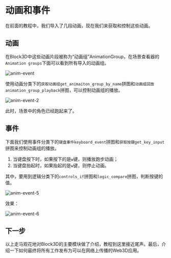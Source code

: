 # 动画和事件



在前面的教程中，我们导入了几段动画，现在我们来获取和控制这些动画。

## 动画

在Block3D中这些动画片段被称为“动画组”AnimationGroup，在场景查看器的`Animation groups`下面可以看到所有导入的动画组。

![anim-event](https://cdn.zjbku.com/start/anim-event.jpg)

使用动画分类下的`获取动画组get_animaiton_group_by_name`拼图和`动画组回放animation_group_playback`拼图，可以控制动画组的播放。

![anim-event-2](https://cdn.zjbku.com/start/anim-event-2-min.jpg)

此时，场景中的角色已经跑起来了。

## 事件

下面我们使用事件分类下的`键盘事件keyboard_event`拼图和`获取按键get_key_input`拼图来控制动画组的播放。

1. 当键盘按下时，如果按下的是`w`键，则播放跑步动画；
2. 当键盘抬起时，如果抬起的是`w`键，则停止动画。

其中，要用到逻辑分类下的`controls_if`拼图和`logic_compare`拼图，判断按键的值。

![anim-event-5](https://cdn.zjbku.com/start/anim-event-5-min.jpg)

效果：

![anim-event-6](https://cdn.zjbku.com/start/anim-event-6.gif)

## 下一步

以上走马观花地对Block3D的主要模块做了介绍，教程到这里接近尾声。最后，介绍一下如何最终将所有工作发布为可以在网络上传播的Web3D应用。




